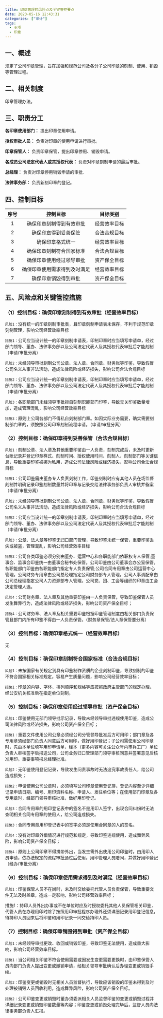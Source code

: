 ```yaml
---
title: 印章管理的风险点及关键管控要点
date: 2023-05-16 12:43:31
categories: ["审计"]
tags:
  - 专项
  - 印章
---
```


## 一、概述

规定了公司印章管理，旨在加强和规范公司及各分子公司印章的刻制、使用、销毁等管理过程。

## 二、相关制度

印章管理办法。

## 三、职责分工

**各印章使用部门：**
提出印章使用申请。

**授权审批人员：**
负责对印章的使用申请进行审批。

**印章保管人：**
负责印章保管，提出印章停用、销毁申请。

**各成员公司法定代表人或其授权代表：**
负责对印章刻制申请的最后审批。

**总经理：**
负责对印章停用销毁申请的审批.

**法律事务部：**
负责新刻印章的登记。

## 四、控制目标

|序号|控制目标|目标类别|
|:---:|:---:|:---:|
|1|确保印章刻制得到有效审批|经营效率目标|
|2|确保印章得到妥善保管|合法合规目标|
|3|确保印章格式统一|经营效率目标|
|4|确保印章刻制符合国家标准|合法合规目标|
|5|确保印章使用经过领导审批|资产保全目标|
|6|确保印章使用需求得到及时满足|经营效率目标|
|7|确保印章销毁得到审批|资产保全目标|


## 五、风险点和关键管控措施

### （1）控制目标：确保印章刻制得到有效审批（经营效率目标）

`风险1：`没有统一的印章刻制审批表，且印章刻制申请表未保存，不利于规范印章刻制管理，影响公司经营效率目标

`措施1：`公司应当设计统一的印章刻制申请表，印制印章时应当填写申请单，经过部门领导、董办、法律事务部以及公司法定代表人及其授权代表审批后才能刻制（申请/审批分离）

`风险2：`未经领导审批刻制公司公章、法人章、合同章、财务账等印鉴，导致假冒公司名义从事非法活动，造成法律风险或经济损失，影响公司合法合规目标

`措施2：`公司应当设计统一的印章刻制申请表，印制印章时应当填写申请单，经过部门领导、董办、法律事务部以及公司法定代表人及其授权代表审批后才能刻制（申请/审批分离）

`风险3：`各职能部门未经领导审批擅自刻制职能部门印鉴，导致无关印鉴数量增加，造成管理混乱，影响公司经营效率目标

`措施3：`原则上公司各部门不得私自刻制部门章。如因实际业务需要，确实需要刻制部门章的，须按照公司印章刻制流程申请。（申请/审批分离）

### （2）控制目标：确保印章得到妥善保管（合法合规目标）

`风险1：`刻制公章、法人章及其他重要印鉴由一人负责，刻制完成后，未及时更新台账记录并登记印章样式、刻制时间、授权使用时间、刻制人、刻制部门等关键信息，导致重要印鉴被挪为私用，造成公司法律风险或经济损失，影响公司合法合规目标

`措施1：`公司印鉴需由董办专人负责刻制工作，印鉴刻制时应有其他人员在场监督刻制并明确记录印鉴刻制数量并将印章与记录交给法律事务部负责人审核并备案（申请/审批分离）

`风险2：`未经领导审批刻制公司公章、法人章、合同章、财务账等印鉴，导致假冒公司名义从事非法活动，造成法律风险或经济损失，影响公司合法合规目标

`措施2：`公司应当设计统一的印章刻制申请表，印制印章时应当填写申请单，经过部门领导、董办、法律事务部以及公司法定代表人及其授权代表审批后才能刻制（申请/审批分离）

`风险3：`公章、法人章等印鉴无归口部门管理，导致印鉴未统一保管，重要印鉴丢失或被盗，管理混乱，影响公司经营效率目标

`措施3：`公司各类印鉴必须分别由董办、运营中心和各职能部门依职权专人保管;董事会、监事会印鉴统一由董事会秘书处保管。公司印鉴由公司董事会办公室保管。各职能部门印鉴由各职能部门指定专人负责保管;公司合同专用章由公司运营中心管理。公司财务专用章由公司总经理指定公司财务部专人管理，公司人事调配章由公司总经理指定公司人力资源部专人管理。公司党、团、工会等组织的印章由工会决定管理人选。

`风险4：`公司财务章、法人章及其他重要印鉴由一人负责保管，导致印鉴保管人员发生舞弊行为，造成法律风险或经济损失，影响公司资产保全目标；

`措施4：`公司财务章、法人章及相关重要印鉴根据印鉴管理制度由相关部门负责保管且部门内所有印鉴不得由一人负责保管。（财务章保管/法人章保管要分离）

### （3）控制目标：确保印章格式统一（经营效率目标）

无

### （4）控制目标：确保印章刻制符合国家标准（合法合规目标）

`风险1：`未按国家有关规定到具有印鉴制作资质的企业刻制印鉴，导致刻制的印鉴不符合国家相关标准规定，容易产生质量问题，影响公司经营效率目标；

`措施1：`印章的内容、字体、排列顺序和规格等应按照政府主管部门的规定办理，经公安机关核准后在指定单位刻制。

### （5）控制目标：确保印章使用经过领导审批（资产保全目标）

`风险1：`印鉴使用无部门领导批示记录，导致未经领导审批违规使用印鉴，造成公司法律风险或经济损失，影响公司资产保全目标；

`措施1：`重要文件使用公司公章必须经公司分管领导批准后方可用印；部门章及各专用章须经部门负责人同意后方可用印，做好用印登记；子公司需使用公司印章时，先由本单位填写用印申请单，经本（更多内容可关注公众号内审兵工厂）单位负责人审核签字后报送公司，公司业务归口管理部门领导审核同意并签署意见后核准用印。重要事项报总经理批准。

`风险2：`无印鉴使用登记记录，导致发生问责事故时无法追究事故责任人，给公司造成损失；

`措施2：`申请使用公司公章时，必须填写公司印章使用登记簿，登记内容至少详细记录申请日期、编号、用印资料名称、申请人、发往单位等；在使用部门印章及各专用章时，经部门领导审核批准，做好用印登记。

`风险3：`合同专用章的用印登记表中的签名不是用印人签字，出现合同纠纷时无法查明相关合同专用章的使用人，给公司造成损失。

`措施3：`合同专用章用印登记表中的签字必须是使用合同章的人的签名。

`风险4：`没有对印章外借情况进行规范和规定，导致印鉴违规使用，造成舞弊风险，影响公司资产保全目标；

`措施4：`原则上公司印章不得携带外出，当发生需外出使用公司印鉴时，由用印人员申请，依办法规定的流程审批通过后使用，用印管理人员陪同，并做好用印登记（经办/审批分离）

### （6）控制目标：确保印章使用需求得到及时满足（经营效率目标）

`风险1：`印鉴保管人员不在岗时，未及时交给委托代管人员负责保管，导致重要文件无法及时盖章，造成一定影响，影响公司经营效率目标；

措施1：持印人员外出办事或不在单位时应及时授权委托其他人员保管相关印鉴，代管人员在办理用印时除了按照用印审批程序办理外还须详细记录用印登记信息，待持印人员回来后将印鉴和用印记录一同交给持印人员。

### （7）控制目标：确保印章销毁得到审批（资产保全目标）

`风险1；`未经领导审批更改、收回或销毁印鉴，导致印鉴无法使用，造成重大影响，影响公司经营效率目标。

`措施1：`当公司相关印鉴不符合使用需要或因发生变更需要更换时，由印鉴保管人员向部门负责人提出变更或撤销申请，经相关领导审批确认后办理变更或销毁手续。

`风险2：`印鉴变更或销毁时无相关人员监督执行，导致应该销毁的印鉴未得到及时处理被销毁人员回收利用，造成舞弊风险，影响公司资产保全目标。

`措施2：`公司印鉴变更或销毁时董办须委派相关人员监督印鉴的变更或销毁过程并详细记录变更或销毁印鉴数量等内容；印鉴变更或销毁处理完毕后，监督人员向法律事务部负责人汇报。